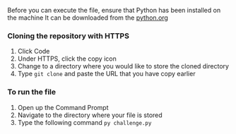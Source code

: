 Before you can execute the file, ensure that Python has been installed on the machine
It can be downloaded from the [python.org](https://www.python.org/)

### Cloning the repository with HTTPS
1) Click  Code
2) Under HTTPS, click the copy icon
3) Change to a directory where you would like to store the cloned directory
4) Type `git clone` and paste the URL that you have copy earlier


### To run the file
1) Open up the Command Prompt
2) Navigate to the directory where your file is stored
3) Type the following command `py challenge.py`








